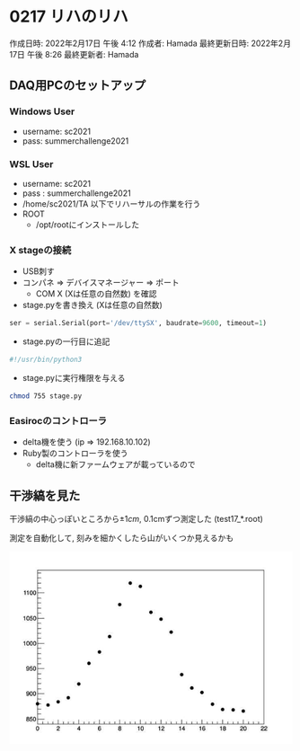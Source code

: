 # 0217 リハのリハ

作成日時: 2022年2月17日 午後 4:12
作成者: Hamada
最終更新日時: 2022年2月17日 午後 8:26
最終更新者: Hamada

## DAQ用PCのセットアップ

### Windows User

- username: sc2021
- pass: summerchallenge2021

### WSL User

- username: sc2021
- pass : summerchallenge2021
- /home/sc2021/TA 以下でリハーサルの作業を行う
- ROOT
    - /opt/rootにインストールした

### X stageの接続

- USB刺す
- コンパネ ⇒ デバイスマネージャー ⇒ ポート
    - COM X (Xは任意の自然数) を確認
- stage.pyを書き換え (Xは任意の自然数)

```python
ser = serial.Serial(port='/dev/ttySX', baudrate=9600, timeout=1)
```

- stage.pyの一行目に追記

```python
#!/usr/bin/python3
```

- stage.pyに実行権限を与える

```bash
chmod 755 stage.py
```

### Easirocのコントローラ

- delta機を使う (ip ⇒ 192.168.10.102)
- Ruby製のコントローラを使う
    - delta機に新ファームウェアが載っているので

## 干渉縞を見た

干渉縞の中心っぽいところから$\pm 1cm$, 0.1cmずつ測定した (test17_*.root)

測定を自動化して, 刻みを細かくしたら山がいくつか見えるかも

![interference.jpg](/Lab_notebook/img/20210217_Kobeuniv/interference.jpg)